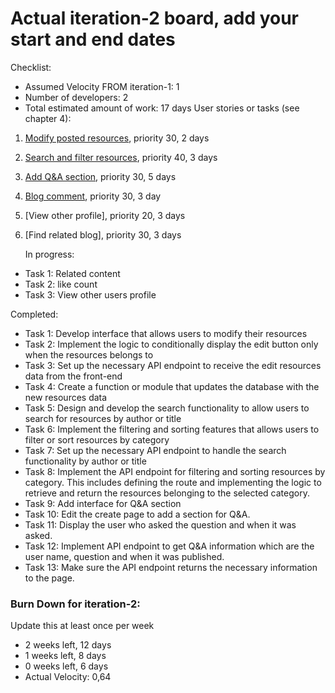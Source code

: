 # Actual iteration-2 board, add your start and end dates

Checklist:

- Assumed Velocity FROM iteration-1: 1
- Number of developers: 2
- Total estimated amount of work: 17 days
  User stories or tasks (see chapter 4):

1. [Modify posted resources](./user_stories/modify_posted_resources.md), priority 30, 2 days
2. [Search and filter resources](./user_stories/search_filter_resources.md), priority 40, 3 days
3. [Add Q&A section](./user_stories/Q&A.md), priority 30, 5 days
4. [Blog comment](./user_stories/download_resources.md), priority 30, 3 day
5. [View other profile], priority 20, 3 days
6. [Find related blog], priority 30, 3 days

   In progress:

- Task 1: Related content
- Task 2: like count
- Task 3: View other users profile

Completed:

- Task 1: Develop interface that allows users to modify their resources
- Task 2: Implement the logic to conditionally display the edit button only when the resources belongs to
- Task 3: Set up the necessary API endpoint to receive the edit resources data from the front-end
- Task 4: Create a function or module that updates the database with the new resources data
- Task 5: Design and develop the search functionality to allow users to search for resources by author or title
- Task 6: Implement the filtering and sorting features that allows users to filter or sort resources by category
- Task 7: Set up the necessary API endpoint to handle the search functionality by author or title
- Task 8: Implement the API endpoint for filtering and sorting resources by category. This includes defining the route and implementing the logic to retrieve and return the resources belonging to the selected category.
- Task 9: Add interface for Q&A section
- Task 10: Edit the create page to add a section for Q&A.
- Task 11: Display the user who asked the question and when it was asked.
- Task 12: Implement API endpoint to get Q&A information which are the user name, question and when it was published.
- Task 13: Make sure the API endpoint returns the necessary information to the page.

### Burn Down for iteration-2:

Update this at least once per week

- 2 weeks left, 12 days
- 1 weeks left, 8 days
- 0 weeks left, 6 days
- Actual Velocity: 0,64